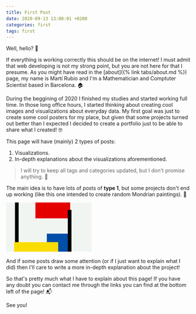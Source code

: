```yaml
---
title: First Post
date: 2020-09-13 13:00:01 +0200
categories: first
tags: first
---
```


Well, hello? 👋

If everything is working correctly this should be on the internet! I must admit that web developing is not my strong point, but you are not here for that I presume.  As you might have read in the [about]({% link tabs/about.md %}) page, my name is Martí Rubio and I'm a Mathematician and Comptuter Scientist based in Barcelona. 🏠

During the beggining of 2020 I finished my studies and started working full time. In those long office hours, I started thinking about creating cool images and visualizations about everyday data. My first goal was just to create some cool posters for my place, but given that some projects turned out better than I expected I decided to create a portfolio just to be able to share what I created! 🤓

This page will have (mainly) 2 types of posts:
1. Visualizations.
2. In-depth explanations about the visualizations aforementioned.

> I will try to keep all tags and categories updated, but I don't promise anything. 🤞

The main idea is to have lots of posts of **type 1**, but some projects don't end up working (like this one intended to create random Mondrian paintings). 🎨

![Image](/assets/img/mondrian.png)

And if some posts draw some attention (or if I just want to explain what I did) then I'll care to write a more in-depth explanation about the project!

So that's pretty much what I have to explain about this page! If you have any doubt you can contact me through the links you can find at the bottom left of the page! 📬

See you!
